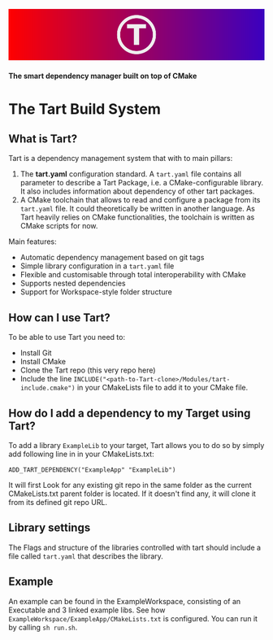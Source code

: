 ![Tart](./Resources/tart-banner-path.svg)

#### The smart dependency manager built on top of CMake

# The Tart Build System
## What is Tart?

Tart is a dependency management system that with to main pillars:

1. The **tart.yaml** configuration standard. A `tart.yaml` file contains all parameter to describe a Tart Package, i.e. a CMake-configurable library. It also includes information about dependency of other tart packages.
2. A CMake toolchain that allows to read and configure a package from its `tart.yaml` file. It could theoretically be written in another language. As Tart heavily relies on CMake functionalities, the toolchain is written as CMake scripts for now.

Main features:
* Automatic dependency management based on git tags
* Simple library configuration in a `tart.yaml` file
* Flexible and customisable through total interoperability with CMake
* Supports nested dependencies
* Support for Workspace-style folder structure

## How can I use Tart?

To be able to use Tart you need to:
* Install Git
* Install CMake
* Clone the Tart repo (this very repo here) 
* Include the line  `INCLUDE("<path-to-Tart-clone>/Modules/tart-include.cmake")` in your CMakeLists file to add it to your CMake file.

## How do I add a dependency to my Target using Tart?

To add a library `ExampleLib` to your target, Tart allows you to do so by simply add following line in in your CMakeLists.txt:
```
ADD_TART_DEPENDENCY("ExampleApp" "ExampleLib")
```
It will first Look for any existing git repo in the same folder as the current CMakeLists.txt parent folder is located. If it doesn't find any, it will clone it from its defined git repo URL.

## Library settings

The Flags and structure of the libraries controlled with tart should include a file called `tart.yaml` that describes the library.

## Example

An example can be found in the ExampleWorkspace, consisting of an Executable and 3 linked example libs.
See how `ExampleWorkspace/ExampleApp/CMakeLists.txt` is configured. You can run it by calling `sh run.sh`.
